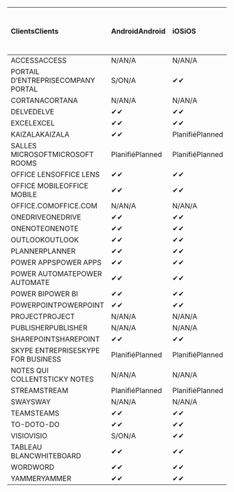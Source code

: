 <!-- This file is generated automatically. Changes made to this file will be overwritten.-->
|<span data-ttu-id="6e027-101">Clients</span><span class="sxs-lookup"><span data-stu-id="6e027-101">Clients</span></span>|<span data-ttu-id="6e027-102">Android</span><span class="sxs-lookup"><span data-stu-id="6e027-102">Android</span></span>|<span data-ttu-id="6e027-103">iOS</span><span class="sxs-lookup"><span data-stu-id="6e027-103">iOS</span></span>|<span data-ttu-id="6e027-104">Mac</span><span class="sxs-lookup"><span data-stu-id="6e027-104">Mac</span></span>|<span data-ttu-id="6e027-105">Windows 10</span><span class="sxs-lookup"><span data-stu-id="6e027-105">Windows 10</span></span><br><span data-ttu-id="6e027-106">Desktop</span><span class="sxs-lookup"><span data-stu-id="6e027-106">Desktop</span></span>|<span data-ttu-id="6e027-107">Windows 10</span><span class="sxs-lookup"><span data-stu-id="6e027-107">Windows 10</span></span><br><span data-ttu-id="6e027-108">Applications modernes</span><span class="sxs-lookup"><span data-stu-id="6e027-108">Modern Apps</span></span>|
|:-|:-|:-|:-|:-|:-|
|<span data-ttu-id="6e027-109">ACCESS</span><span class="sxs-lookup"><span data-stu-id="6e027-109">ACCESS</span></span>|<span data-ttu-id="6e027-110">N/A</span><span class="sxs-lookup"><span data-stu-id="6e027-110">N/A</span></span>|<span data-ttu-id="6e027-111">N/A</span><span class="sxs-lookup"><span data-stu-id="6e027-111">N/A</span></span>|<span data-ttu-id="6e027-112">N/A</span><span class="sxs-lookup"><span data-stu-id="6e027-112">N/A</span></span>|<span data-ttu-id="6e027-113">✔</span><span class="sxs-lookup"><span data-stu-id="6e027-113">✔</span></span>|<span data-ttu-id="6e027-114">S/O</span><span class="sxs-lookup"><span data-stu-id="6e027-114">N/A</span></span>|
|<span data-ttu-id="6e027-115">PORTAIL D’ENTREPRISE</span><span class="sxs-lookup"><span data-stu-id="6e027-115">COMPANY PORTAL</span></span>|<span data-ttu-id="6e027-116">S/O</span><span class="sxs-lookup"><span data-stu-id="6e027-116">N/A</span></span>|<span data-ttu-id="6e027-117">✔</span><span class="sxs-lookup"><span data-stu-id="6e027-117">✔</span></span>|<span data-ttu-id="6e027-118">Planifié</span><span class="sxs-lookup"><span data-stu-id="6e027-118">Planned</span></span>|<span data-ttu-id="6e027-119">S/O</span><span class="sxs-lookup"><span data-stu-id="6e027-119">N/A</span></span>|<span data-ttu-id="6e027-120">✔</span><span class="sxs-lookup"><span data-stu-id="6e027-120">✔</span></span>|
|<span data-ttu-id="6e027-121">CORTANA</span><span class="sxs-lookup"><span data-stu-id="6e027-121">CORTANA</span></span>|<span data-ttu-id="6e027-122">N/A</span><span class="sxs-lookup"><span data-stu-id="6e027-122">N/A</span></span>|<span data-ttu-id="6e027-123">N/A</span><span class="sxs-lookup"><span data-stu-id="6e027-123">N/A</span></span>|<span data-ttu-id="6e027-124">N/A</span><span class="sxs-lookup"><span data-stu-id="6e027-124">N/A</span></span>|<span data-ttu-id="6e027-125">N/A</span><span class="sxs-lookup"><span data-stu-id="6e027-125">N/A</span></span>|<span data-ttu-id="6e027-126">✔</span><span class="sxs-lookup"><span data-stu-id="6e027-126">✔</span></span>|
|<span data-ttu-id="6e027-127">DELVE</span><span class="sxs-lookup"><span data-stu-id="6e027-127">DELVE</span></span>|<span data-ttu-id="6e027-128">✔</span><span class="sxs-lookup"><span data-stu-id="6e027-128">✔</span></span>|<span data-ttu-id="6e027-129">✔</span><span class="sxs-lookup"><span data-stu-id="6e027-129">✔</span></span>|<span data-ttu-id="6e027-130">N/A</span><span class="sxs-lookup"><span data-stu-id="6e027-130">N/A</span></span>|<span data-ttu-id="6e027-131">N/A</span><span class="sxs-lookup"><span data-stu-id="6e027-131">N/A</span></span>|<span data-ttu-id="6e027-132">N/A</span><span class="sxs-lookup"><span data-stu-id="6e027-132">N/A</span></span>|
|<span data-ttu-id="6e027-133">EXCEL</span><span class="sxs-lookup"><span data-stu-id="6e027-133">EXCEL</span></span>|<span data-ttu-id="6e027-134">✔</span><span class="sxs-lookup"><span data-stu-id="6e027-134">✔</span></span>|<span data-ttu-id="6e027-135">✔</span><span class="sxs-lookup"><span data-stu-id="6e027-135">✔</span></span>|<span data-ttu-id="6e027-136">✔</span><span class="sxs-lookup"><span data-stu-id="6e027-136">✔</span></span>|<span data-ttu-id="6e027-137">✔</span><span class="sxs-lookup"><span data-stu-id="6e027-137">✔</span></span>|<span data-ttu-id="6e027-138">✔</span><span class="sxs-lookup"><span data-stu-id="6e027-138">✔</span></span>|
|<span data-ttu-id="6e027-139">KAIZALA</span><span class="sxs-lookup"><span data-stu-id="6e027-139">KAIZALA</span></span>|<span data-ttu-id="6e027-140">✔</span><span class="sxs-lookup"><span data-stu-id="6e027-140">✔</span></span>|<span data-ttu-id="6e027-141">Planifié</span><span class="sxs-lookup"><span data-stu-id="6e027-141">Planned</span></span>|<span data-ttu-id="6e027-142">N/A</span><span class="sxs-lookup"><span data-stu-id="6e027-142">N/A</span></span>|<span data-ttu-id="6e027-143">N/A</span><span class="sxs-lookup"><span data-stu-id="6e027-143">N/A</span></span>|<span data-ttu-id="6e027-144">N/A</span><span class="sxs-lookup"><span data-stu-id="6e027-144">N/A</span></span>|
|<span data-ttu-id="6e027-145">SALLES MICROSOFT</span><span class="sxs-lookup"><span data-stu-id="6e027-145">MICROSOFT ROOMS</span></span>|<span data-ttu-id="6e027-146">Planifié</span><span class="sxs-lookup"><span data-stu-id="6e027-146">Planned</span></span>|<span data-ttu-id="6e027-147">Planifié</span><span class="sxs-lookup"><span data-stu-id="6e027-147">Planned</span></span>|<span data-ttu-id="6e027-148">N/A</span><span class="sxs-lookup"><span data-stu-id="6e027-148">N/A</span></span>|<span data-ttu-id="6e027-149">N/A</span><span class="sxs-lookup"><span data-stu-id="6e027-149">N/A</span></span>|<span data-ttu-id="6e027-150">N/A</span><span class="sxs-lookup"><span data-stu-id="6e027-150">N/A</span></span>|
|<span data-ttu-id="6e027-151">OFFICE LENS</span><span class="sxs-lookup"><span data-stu-id="6e027-151">OFFICE LENS</span></span>|<span data-ttu-id="6e027-152">✔</span><span class="sxs-lookup"><span data-stu-id="6e027-152">✔</span></span>|<span data-ttu-id="6e027-153">✔</span><span class="sxs-lookup"><span data-stu-id="6e027-153">✔</span></span>|<span data-ttu-id="6e027-154">N/A</span><span class="sxs-lookup"><span data-stu-id="6e027-154">N/A</span></span>|<span data-ttu-id="6e027-155">N/A</span><span class="sxs-lookup"><span data-stu-id="6e027-155">N/A</span></span>|<span data-ttu-id="6e027-156">N/A</span><span class="sxs-lookup"><span data-stu-id="6e027-156">N/A</span></span>|
|<span data-ttu-id="6e027-157">OFFICE MOBILE</span><span class="sxs-lookup"><span data-stu-id="6e027-157">OFFICE MOBILE</span></span>|<span data-ttu-id="6e027-158">✔</span><span class="sxs-lookup"><span data-stu-id="6e027-158">✔</span></span>|<span data-ttu-id="6e027-159">✔</span><span class="sxs-lookup"><span data-stu-id="6e027-159">✔</span></span>|<span data-ttu-id="6e027-160">N/A</span><span class="sxs-lookup"><span data-stu-id="6e027-160">N/A</span></span>|<span data-ttu-id="6e027-161">N/A</span><span class="sxs-lookup"><span data-stu-id="6e027-161">N/A</span></span>|<span data-ttu-id="6e027-162">N/A</span><span class="sxs-lookup"><span data-stu-id="6e027-162">N/A</span></span>|
|<span data-ttu-id="6e027-163">OFFICE.COM</span><span class="sxs-lookup"><span data-stu-id="6e027-163">OFFICE.COM</span></span>|<span data-ttu-id="6e027-164">N/A</span><span class="sxs-lookup"><span data-stu-id="6e027-164">N/A</span></span>|<span data-ttu-id="6e027-165">N/A</span><span class="sxs-lookup"><span data-stu-id="6e027-165">N/A</span></span>|<span data-ttu-id="6e027-166">N/A</span><span class="sxs-lookup"><span data-stu-id="6e027-166">N/A</span></span>|<span data-ttu-id="6e027-167">N/A</span><span class="sxs-lookup"><span data-stu-id="6e027-167">N/A</span></span>|<span data-ttu-id="6e027-168">✔</span><span class="sxs-lookup"><span data-stu-id="6e027-168">✔</span></span>|
|<span data-ttu-id="6e027-169">ONEDRIVE</span><span class="sxs-lookup"><span data-stu-id="6e027-169">ONEDRIVE</span></span>|<span data-ttu-id="6e027-170">✔</span><span class="sxs-lookup"><span data-stu-id="6e027-170">✔</span></span>|<span data-ttu-id="6e027-171">✔</span><span class="sxs-lookup"><span data-stu-id="6e027-171">✔</span></span>|<span data-ttu-id="6e027-172">Planifié</span><span class="sxs-lookup"><span data-stu-id="6e027-172">Planned</span></span>|<span data-ttu-id="6e027-173">✔</span><span class="sxs-lookup"><span data-stu-id="6e027-173">✔</span></span>|<span data-ttu-id="6e027-174">✔</span><span class="sxs-lookup"><span data-stu-id="6e027-174">✔</span></span>|
|<span data-ttu-id="6e027-175">ONENOTE</span><span class="sxs-lookup"><span data-stu-id="6e027-175">ONENOTE</span></span>|<span data-ttu-id="6e027-176">✔</span><span class="sxs-lookup"><span data-stu-id="6e027-176">✔</span></span>|<span data-ttu-id="6e027-177">✔</span><span class="sxs-lookup"><span data-stu-id="6e027-177">✔</span></span>|<span data-ttu-id="6e027-178">✔</span><span class="sxs-lookup"><span data-stu-id="6e027-178">✔</span></span>|<span data-ttu-id="6e027-179">Planifié</span><span class="sxs-lookup"><span data-stu-id="6e027-179">Planned</span></span>|<span data-ttu-id="6e027-180">✔</span><span class="sxs-lookup"><span data-stu-id="6e027-180">✔</span></span>|
|<span data-ttu-id="6e027-181">OUTLOOK</span><span class="sxs-lookup"><span data-stu-id="6e027-181">OUTLOOK</span></span>|<span data-ttu-id="6e027-182">✔</span><span class="sxs-lookup"><span data-stu-id="6e027-182">✔</span></span>|<span data-ttu-id="6e027-183">✔</span><span class="sxs-lookup"><span data-stu-id="6e027-183">✔</span></span>|<span data-ttu-id="6e027-184">✔</span><span class="sxs-lookup"><span data-stu-id="6e027-184">✔</span></span>|<span data-ttu-id="6e027-185">✔</span><span class="sxs-lookup"><span data-stu-id="6e027-185">✔</span></span>|<span data-ttu-id="6e027-186">✔</span><span class="sxs-lookup"><span data-stu-id="6e027-186">✔</span></span>|
|<span data-ttu-id="6e027-187">PLANNER</span><span class="sxs-lookup"><span data-stu-id="6e027-187">PLANNER</span></span>|<span data-ttu-id="6e027-188">✔</span><span class="sxs-lookup"><span data-stu-id="6e027-188">✔</span></span>|<span data-ttu-id="6e027-189">✔</span><span class="sxs-lookup"><span data-stu-id="6e027-189">✔</span></span>|<span data-ttu-id="6e027-190">N/A</span><span class="sxs-lookup"><span data-stu-id="6e027-190">N/A</span></span>|<span data-ttu-id="6e027-191">N/A</span><span class="sxs-lookup"><span data-stu-id="6e027-191">N/A</span></span>|<span data-ttu-id="6e027-192">N/A</span><span class="sxs-lookup"><span data-stu-id="6e027-192">N/A</span></span>|
|<span data-ttu-id="6e027-193">POWER APPS</span><span class="sxs-lookup"><span data-stu-id="6e027-193">POWER APPS</span></span>|<span data-ttu-id="6e027-194">✔</span><span class="sxs-lookup"><span data-stu-id="6e027-194">✔</span></span>|<span data-ttu-id="6e027-195">✔</span><span class="sxs-lookup"><span data-stu-id="6e027-195">✔</span></span>|<span data-ttu-id="6e027-196">N/A</span><span class="sxs-lookup"><span data-stu-id="6e027-196">N/A</span></span>|<span data-ttu-id="6e027-197">N/A</span><span class="sxs-lookup"><span data-stu-id="6e027-197">N/A</span></span>|<span data-ttu-id="6e027-198">Planifié</span><span class="sxs-lookup"><span data-stu-id="6e027-198">Planned</span></span>|
|<span data-ttu-id="6e027-199">POWER AUTOMATE</span><span class="sxs-lookup"><span data-stu-id="6e027-199">POWER AUTOMATE</span></span>|<span data-ttu-id="6e027-200">✔</span><span class="sxs-lookup"><span data-stu-id="6e027-200">✔</span></span>|<span data-ttu-id="6e027-201">✔</span><span class="sxs-lookup"><span data-stu-id="6e027-201">✔</span></span>|<span data-ttu-id="6e027-202">N/A</span><span class="sxs-lookup"><span data-stu-id="6e027-202">N/A</span></span>|<span data-ttu-id="6e027-203">N/A</span><span class="sxs-lookup"><span data-stu-id="6e027-203">N/A</span></span>|<span data-ttu-id="6e027-204">N/A</span><span class="sxs-lookup"><span data-stu-id="6e027-204">N/A</span></span>|
|<span data-ttu-id="6e027-205">POWER BI</span><span class="sxs-lookup"><span data-stu-id="6e027-205">POWER BI</span></span>|<span data-ttu-id="6e027-206">✔</span><span class="sxs-lookup"><span data-stu-id="6e027-206">✔</span></span>|<span data-ttu-id="6e027-207">✔</span><span class="sxs-lookup"><span data-stu-id="6e027-207">✔</span></span>|<span data-ttu-id="6e027-208">S/O</span><span class="sxs-lookup"><span data-stu-id="6e027-208">N/A</span></span>|<span data-ttu-id="6e027-209">Planifié</span><span class="sxs-lookup"><span data-stu-id="6e027-209">Planned</span></span>|<span data-ttu-id="6e027-210">✔</span><span class="sxs-lookup"><span data-stu-id="6e027-210">✔</span></span>|
|<span data-ttu-id="6e027-211">POWERPOINT</span><span class="sxs-lookup"><span data-stu-id="6e027-211">POWERPOINT</span></span>|<span data-ttu-id="6e027-212">✔</span><span class="sxs-lookup"><span data-stu-id="6e027-212">✔</span></span>|<span data-ttu-id="6e027-213">✔</span><span class="sxs-lookup"><span data-stu-id="6e027-213">✔</span></span>|<span data-ttu-id="6e027-214">✔</span><span class="sxs-lookup"><span data-stu-id="6e027-214">✔</span></span>|<span data-ttu-id="6e027-215">✔</span><span class="sxs-lookup"><span data-stu-id="6e027-215">✔</span></span>|<span data-ttu-id="6e027-216">✔</span><span class="sxs-lookup"><span data-stu-id="6e027-216">✔</span></span>|
|<span data-ttu-id="6e027-217">PROJECT</span><span class="sxs-lookup"><span data-stu-id="6e027-217">PROJECT</span></span>|<span data-ttu-id="6e027-218">N/A</span><span class="sxs-lookup"><span data-stu-id="6e027-218">N/A</span></span>|<span data-ttu-id="6e027-219">N/A</span><span class="sxs-lookup"><span data-stu-id="6e027-219">N/A</span></span>|<span data-ttu-id="6e027-220">N/A</span><span class="sxs-lookup"><span data-stu-id="6e027-220">N/A</span></span>|<span data-ttu-id="6e027-221">✔</span><span class="sxs-lookup"><span data-stu-id="6e027-221">✔</span></span>|<span data-ttu-id="6e027-222">S/O</span><span class="sxs-lookup"><span data-stu-id="6e027-222">N/A</span></span>|
|<span data-ttu-id="6e027-223">PUBLISHER</span><span class="sxs-lookup"><span data-stu-id="6e027-223">PUBLISHER</span></span>|<span data-ttu-id="6e027-224">N/A</span><span class="sxs-lookup"><span data-stu-id="6e027-224">N/A</span></span>|<span data-ttu-id="6e027-225">N/A</span><span class="sxs-lookup"><span data-stu-id="6e027-225">N/A</span></span>|<span data-ttu-id="6e027-226">N/A</span><span class="sxs-lookup"><span data-stu-id="6e027-226">N/A</span></span>|<span data-ttu-id="6e027-227">✔</span><span class="sxs-lookup"><span data-stu-id="6e027-227">✔</span></span>|<span data-ttu-id="6e027-228">S/O</span><span class="sxs-lookup"><span data-stu-id="6e027-228">N/A</span></span>|
|<span data-ttu-id="6e027-229">SHAREPOINT</span><span class="sxs-lookup"><span data-stu-id="6e027-229">SHAREPOINT</span></span>|<span data-ttu-id="6e027-230">✔</span><span class="sxs-lookup"><span data-stu-id="6e027-230">✔</span></span>|<span data-ttu-id="6e027-231">✔</span><span class="sxs-lookup"><span data-stu-id="6e027-231">✔</span></span>|<span data-ttu-id="6e027-232">N/A</span><span class="sxs-lookup"><span data-stu-id="6e027-232">N/A</span></span>|<span data-ttu-id="6e027-233">N/A</span><span class="sxs-lookup"><span data-stu-id="6e027-233">N/A</span></span>|<span data-ttu-id="6e027-234">N/A</span><span class="sxs-lookup"><span data-stu-id="6e027-234">N/A</span></span>|
|<span data-ttu-id="6e027-235">SKYPE ENTREPRISE</span><span class="sxs-lookup"><span data-stu-id="6e027-235">SKYPE FOR BUSINESS</span></span>|<span data-ttu-id="6e027-236">Planifié</span><span class="sxs-lookup"><span data-stu-id="6e027-236">Planned</span></span>|<span data-ttu-id="6e027-237">Planifié</span><span class="sxs-lookup"><span data-stu-id="6e027-237">Planned</span></span>|<span data-ttu-id="6e027-238">N/A</span><span class="sxs-lookup"><span data-stu-id="6e027-238">N/A</span></span>|<span data-ttu-id="6e027-239">N/A</span><span class="sxs-lookup"><span data-stu-id="6e027-239">N/A</span></span>|<span data-ttu-id="6e027-240">N/A</span><span class="sxs-lookup"><span data-stu-id="6e027-240">N/A</span></span>|
|<span data-ttu-id="6e027-241">NOTES QUI COLLENT</span><span class="sxs-lookup"><span data-stu-id="6e027-241">STICKY NOTES</span></span>|<span data-ttu-id="6e027-242">N/A</span><span class="sxs-lookup"><span data-stu-id="6e027-242">N/A</span></span>|<span data-ttu-id="6e027-243">N/A</span><span class="sxs-lookup"><span data-stu-id="6e027-243">N/A</span></span>|<span data-ttu-id="6e027-244">N/A</span><span class="sxs-lookup"><span data-stu-id="6e027-244">N/A</span></span>|<span data-ttu-id="6e027-245">N/A</span><span class="sxs-lookup"><span data-stu-id="6e027-245">N/A</span></span>|<span data-ttu-id="6e027-246">✔</span><span class="sxs-lookup"><span data-stu-id="6e027-246">✔</span></span>|
|<span data-ttu-id="6e027-247">STREAM</span><span class="sxs-lookup"><span data-stu-id="6e027-247">STREAM</span></span>|<span data-ttu-id="6e027-248">Planifié</span><span class="sxs-lookup"><span data-stu-id="6e027-248">Planned</span></span>|<span data-ttu-id="6e027-249">Planifié</span><span class="sxs-lookup"><span data-stu-id="6e027-249">Planned</span></span>|<span data-ttu-id="6e027-250">N/A</span><span class="sxs-lookup"><span data-stu-id="6e027-250">N/A</span></span>|<span data-ttu-id="6e027-251">N/A</span><span class="sxs-lookup"><span data-stu-id="6e027-251">N/A</span></span>|<span data-ttu-id="6e027-252">N/A</span><span class="sxs-lookup"><span data-stu-id="6e027-252">N/A</span></span>|
|<span data-ttu-id="6e027-253">SWAY</span><span class="sxs-lookup"><span data-stu-id="6e027-253">SWAY</span></span>|<span data-ttu-id="6e027-254">N/A</span><span class="sxs-lookup"><span data-stu-id="6e027-254">N/A</span></span>|<span data-ttu-id="6e027-255">N/A</span><span class="sxs-lookup"><span data-stu-id="6e027-255">N/A</span></span>|<span data-ttu-id="6e027-256">N/A</span><span class="sxs-lookup"><span data-stu-id="6e027-256">N/A</span></span>|<span data-ttu-id="6e027-257">N/A</span><span class="sxs-lookup"><span data-stu-id="6e027-257">N/A</span></span>|<span data-ttu-id="6e027-258">✔</span><span class="sxs-lookup"><span data-stu-id="6e027-258">✔</span></span>|
|<span data-ttu-id="6e027-259">TEAMS</span><span class="sxs-lookup"><span data-stu-id="6e027-259">TEAMS</span></span>|<span data-ttu-id="6e027-260">✔</span><span class="sxs-lookup"><span data-stu-id="6e027-260">✔</span></span>|<span data-ttu-id="6e027-261">✔</span><span class="sxs-lookup"><span data-stu-id="6e027-261">✔</span></span>|<span data-ttu-id="6e027-262">✔</span><span class="sxs-lookup"><span data-stu-id="6e027-262">✔</span></span>|<span data-ttu-id="6e027-263">✔</span><span class="sxs-lookup"><span data-stu-id="6e027-263">✔</span></span>|<span data-ttu-id="6e027-264">S/O</span><span class="sxs-lookup"><span data-stu-id="6e027-264">N/A</span></span>|
|<span data-ttu-id="6e027-265">TO-DO</span><span class="sxs-lookup"><span data-stu-id="6e027-265">TO-DO</span></span>|<span data-ttu-id="6e027-266">✔</span><span class="sxs-lookup"><span data-stu-id="6e027-266">✔</span></span>|<span data-ttu-id="6e027-267">✔</span><span class="sxs-lookup"><span data-stu-id="6e027-267">✔</span></span>|<span data-ttu-id="6e027-268">N/A</span><span class="sxs-lookup"><span data-stu-id="6e027-268">N/A</span></span>|<span data-ttu-id="6e027-269">N/A</span><span class="sxs-lookup"><span data-stu-id="6e027-269">N/A</span></span>|<span data-ttu-id="6e027-270">✔</span><span class="sxs-lookup"><span data-stu-id="6e027-270">✔</span></span>|
|<span data-ttu-id="6e027-271">VISIO</span><span class="sxs-lookup"><span data-stu-id="6e027-271">VISIO</span></span>|<span data-ttu-id="6e027-272">S/O</span><span class="sxs-lookup"><span data-stu-id="6e027-272">N/A</span></span>|<span data-ttu-id="6e027-273">✔</span><span class="sxs-lookup"><span data-stu-id="6e027-273">✔</span></span>|<span data-ttu-id="6e027-274">S/O</span><span class="sxs-lookup"><span data-stu-id="6e027-274">N/A</span></span>|<span data-ttu-id="6e027-275">✔</span><span class="sxs-lookup"><span data-stu-id="6e027-275">✔</span></span>|<span data-ttu-id="6e027-276">S/O</span><span class="sxs-lookup"><span data-stu-id="6e027-276">N/A</span></span>|
|<span data-ttu-id="6e027-277">TABLEAU BLANC</span><span class="sxs-lookup"><span data-stu-id="6e027-277">WHITEBOARD</span></span>|<span data-ttu-id="6e027-278">✔</span><span class="sxs-lookup"><span data-stu-id="6e027-278">✔</span></span>|<span data-ttu-id="6e027-279">✔</span><span class="sxs-lookup"><span data-stu-id="6e027-279">✔</span></span>|<span data-ttu-id="6e027-280">N/A</span><span class="sxs-lookup"><span data-stu-id="6e027-280">N/A</span></span>|<span data-ttu-id="6e027-281">N/A</span><span class="sxs-lookup"><span data-stu-id="6e027-281">N/A</span></span>|<span data-ttu-id="6e027-282">✔</span><span class="sxs-lookup"><span data-stu-id="6e027-282">✔</span></span>|
|<span data-ttu-id="6e027-283">WORD</span><span class="sxs-lookup"><span data-stu-id="6e027-283">WORD</span></span>|<span data-ttu-id="6e027-284">✔</span><span class="sxs-lookup"><span data-stu-id="6e027-284">✔</span></span>|<span data-ttu-id="6e027-285">✔</span><span class="sxs-lookup"><span data-stu-id="6e027-285">✔</span></span>|<span data-ttu-id="6e027-286">✔</span><span class="sxs-lookup"><span data-stu-id="6e027-286">✔</span></span>|<span data-ttu-id="6e027-287">✔</span><span class="sxs-lookup"><span data-stu-id="6e027-287">✔</span></span>|<span data-ttu-id="6e027-288">✔</span><span class="sxs-lookup"><span data-stu-id="6e027-288">✔</span></span>|
|<span data-ttu-id="6e027-289">YAMMER</span><span class="sxs-lookup"><span data-stu-id="6e027-289">YAMMER</span></span>|<span data-ttu-id="6e027-290">✔</span><span class="sxs-lookup"><span data-stu-id="6e027-290">✔</span></span>|<span data-ttu-id="6e027-291">✔</span><span class="sxs-lookup"><span data-stu-id="6e027-291">✔</span></span>|<span data-ttu-id="6e027-292">S/O</span><span class="sxs-lookup"><span data-stu-id="6e027-292">N/A</span></span>|<span data-ttu-id="6e027-293">Planifié</span><span class="sxs-lookup"><span data-stu-id="6e027-293">Planned</span></span>|<span data-ttu-id="6e027-294">S/O</span><span class="sxs-lookup"><span data-stu-id="6e027-294">N/A</span></span>|
